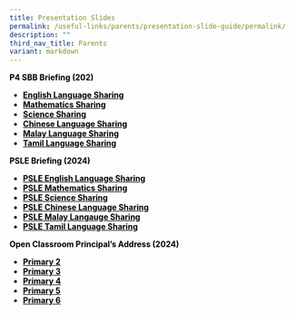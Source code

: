 ```yaml
---
title: Presentation Slides
permalink: /useful-links/parents/presentation-slide-guide/permalink/
description: ""
third_nav_title: Parents
variant: markdown
---
```

<p><span style="color: #000000;"><strong>P4 SBB Briefing (202)</strong></span></p>
<ul>

<li><span style="color: #000000;"><strong><a style="color: #000000;" href="https://youtu.be/V6TP0cqUpuo?si=C6AOJPA7NaGCuz6O" target="_blank">English Language Sharing</a></strong></span></li>

<li><span style="color: #000000;"><strong><a style="color: #000000;" href="https://youtu.be/IsmSL4BlsTE?si=BhYk53c-iXBVPVQX" target="_blank">Mathematics Sharing</a></strong></span></li>

<li><span style="color: #000000;"><strong><a style="color: #000000;" href="https://moe-shuqunpri-staging.netlify.app/files/slides/2023-Science-SBB-Briefing-Slides.pdf" target="_blank">Science Sharing</a></strong></span></li>

<li><span style="color: #000000;"><strong><a style="color: #000000;" href="https://moe-shuqunpri-staging.netlify.app/files/slides/2023-Chinese-SBB-Briefing-slides.pdf" target="_blank">Chinese Language Sharing</a></strong></span></li>

<li><span style="color: #000000;"><strong><a style="color: #000000;" href="https://moe-shuqunpri-staging.netlify.app/files/slides/2023-Malay-SBB-Briefing-Slides.pdf" target="_blank">Malay Language Sharing</a></strong></span></li>

<li><span style="color: #000000;"><strong><a style="color: #000000;" href="https://moe-shuqunpri-staging.netlify.app/files/slides/2023-Tamil-SBB-Briefing-Slides.pdf" target="_blank">Tamil Language Sharing</a></strong></span></li>
</ul>

<p><span style="color: #000000;"><strong>PSLE Briefing (2024)</strong></span></p>
<ul>
<li><span style="color: #000000;"><strong><a style="color: #000000;" href="https://youtu.be/_8r6va4k9tg" target="_blank">PSLE English Language Sharing</a></strong></span></li>
	
<li><span style="color: #000000;"><strong><a style="color: #000000;" href="https://youtu.be/5t9DKEWCdc8?si=R_K9H-gVP6YvuaYj" target="_blank">PSLE Mathematics Sharing</a></strong></span></li>
	
<li><span style="color: #000000;"><strong><a style="color: #000000;" href="https://youtu.be/L3mayavBKKM?si=fGQIlsT8W1CuMuLM" target="_blank">PSLE Science Sharing</a></strong></span></li>
	
<li><span style="color: #000000;"><strong><a style="color: #000000;" href="https://youtu.be/kO3Xg6PPXzk?si=CfVdukV2BRmfZzRr" target="_blank">PSLE Chinese Language Sharing</a></strong></span></li>

<li><span style="color: #000000;"><strong><a style="color: #000000;" href="https://youtu.be/ac0IdiZjBBw?si=t0774jlRgbyh0Akw" target="_blank">PSLE Malay Langauge Sharing</a></strong></span></li>

<li><span style="color: #000000;"><strong><a style="color: #000000;" href="https://youtu.be/Cp3LtJNNZ1Y?si=YWpghNd9pmO1_oOQ" target="_blank">PSLE Tamil Language Sharing</a></strong></span></li>
</ul>

<p><span style="color: #000000;"><strong>Open Classroom Principal’s Address (2024)</strong></span></p>
<ul>
<li><span style="color: #000000;"><strong><a style="color: #000000;" href="https://moe-shuqunpri-staging.netlify.app/files/slides/2024_P2_OCR_for_parents.pdf" target="_blank">Primary 2</a></strong></span></li>

<li><span style="color: #000000;"><strong><a style="color: #000000;" href="https://moe-shuqunpri-staging.netlify.app/files/slides/2024_P3_OCR_for_parents.pdf" target="_blank">Primary 3</a></strong></span></li>

<li><span style="color: #000000;"><strong><a style="color: #000000;" href="https://moe-shuqunpri-staging.netlify.app/files/slides/2024_P4_OCR_for_parents.pdf" target="_blank">Primary 4</a></strong></span></li>	

<li><span style="color: #000000;"><strong><a style="color: #000000;" href="https://moe-shuqunpri-staging.netlify.app/files/slides/2024_P5_OCR_for_parents.pdf" target="_blank">Primary 5</a></strong></span></li>

<li><span style="color: #000000;"><strong><a style="color: #000000;" href="https://moe-shuqunpri-staging.netlify.app/files/slides/2024_P6_OCR_for_parents.pdf" target="_blank">Primary 6</a></strong></span></li>
</ul>